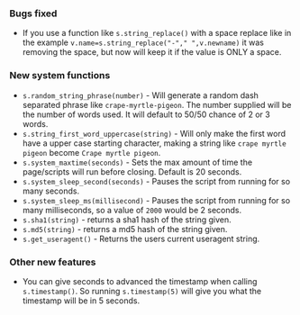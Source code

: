 ### Bugs fixed
* If you use a function like `s.string_replace()` with a space replace like in the example `v.name=s.string_replace("-"," ",v.newname)` it was removing the space, but now will keep it if the value is ONLY a space.

### New system functions
* `s.random_string_phrase(number)` - Will generate a random dash separated phrase like `crape-myrtle-pigeon`. The number supplied will be the number of words used. It will default to 50/50 chance of 2 or 3 words.
* `s.string_first_word_uppercase(string)` - Will only make the first word have a upper case starting character, making a string like `crape myrtle pigeon` become `Crape myrtle pigeon`.
* `s.system_maxtime(seconds)` - Sets the max amount of time the page/scripts will run before closing. Default is 20 seconds.
* `s.system_sleep_second(seconds)` - Pauses the script from running for so many seconds.
* `s.system_sleep_ms(millisecond)` - Pauses the script from running for so many milliseconds, so a value of `2000` would be 2 seconds.
* `s.sha1(string)` - returns a sha1 hash of the string given.
* `s.md5(string)` - returns a md5 hash of the string given.
* `s.get_useragent()` - Returns the users current useragent string.

### Other new features
* You can give seconds to advanced the timestamp when calling `s.timestamp()`. So running `s.timestamp(5)` will give you what the timestamp will be in 5 seconds.
